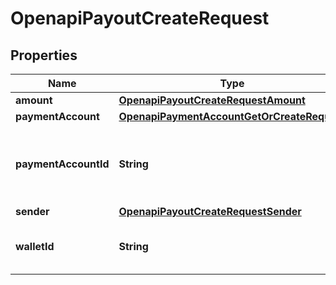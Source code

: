 

# OpenapiPayoutCreateRequest


## Properties

| Name | Type | Description | Notes |
|------------ | ------------- | ------------- | -------------|
|**amount** | [**OpenapiPayoutCreateRequestAmount**](OpenapiPayoutCreateRequestAmount.md) |  |  [optional] |
|**paymentAccount** | [**OpenapiPaymentAccountGetOrCreateRequest**](OpenapiPaymentAccountGetOrCreateRequest.md) |  |  [optional] |
|**paymentAccountId** | **String** | &lt;span style&#x3D;\&quot;color:#e95f6a;\&quot;&gt;required if payment_account is empty&lt;/span&gt;  The payment account ID represents a pre-existing payment account that acts as the recipient for the payout. |  [optional] |
|**sender** | [**OpenapiPayoutCreateRequestSender**](OpenapiPayoutCreateRequestSender.md) |  |  [optional] |
|**walletId** | **String** | The wallet ID from which to disburse money, if not provided, we will attempt to use the one that matches the provided currency amount. |  [optional] |



